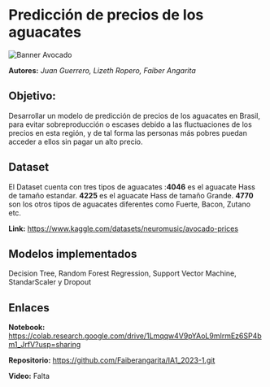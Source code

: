 # Predicción de precios de los aguacates
![Banner Avocado]()

**Autores:** *Juan Guerrero, Lizeth Ropero, Faiber Angarita*

## Objetivo:
Desarrollar un modelo de predicción de precios de los aguacates en Brasil, para evitar sobreproducción o escases debido a las fluctuaciones de los precios en esta región, y de tal forma las personas más pobres puedan acceder a ellos sin pagar un alto precio.

## Dataset
El Dataset cuenta con tres tipos de aguacates :**4046** es el aguacate Hass de tamaño estandar.
**4225** es el aguacate Hass de tamaño Grande.
**4770** son los otros tipos de aguacates diferentes como Fuerte, Bacon, Zutano etc.

**Link:** https://www.kaggle.com/datasets/neuromusic/avocado-prices

## Modelos implementados
Decision Tree, Random Forest Regression, Support Vector Machine, StandarScaler y Dropout

## Enlaces
**Notebook:** https://colab.research.google.com/drive/1Lmqqw4V9pYAoL9mIrmEz6SP4bm1_JrfV?usp=sharing

**Repositorio:** https://github.com/Faiberangarita/IA1_2023-1.git

**Video:** Falta
